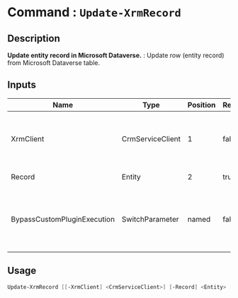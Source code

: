 ﻿# Command : `Update-XrmRecord` 

## Description

**Update entity record in Microsoft Dataverse.** : Update row (entity record) from Microsoft Dataverse table.

## Inputs

Name|Type|Position|Required|Default|Description
----|----|--------|--------|-------|-----------
XrmClient|CrmServiceClient|1|false|$Global:XrmClient|Xrm connector initialized to target instance. Use latest one by default. (CrmServiceClient)
Record|Entity|2|true||Record (row) to update.
BypassCustomPluginExecution|SwitchParameter|named|false|False|Specify wether involved plugins should be triggered or not during this operation. (Default: False)


## Usage

```Powershell 
Update-XrmRecord [[-XrmClient] <CrmServiceClient>] [-Record] <Entity> [-BypassCustomPluginExecution] [<CommonParameters>]
``` 


